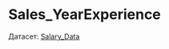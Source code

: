 # Sales_YearExperience
Датасет: [Salary_Data](https://www.kaggle.com/datasets/karthickveerakumar/salary-data-simple-linear-regression)
